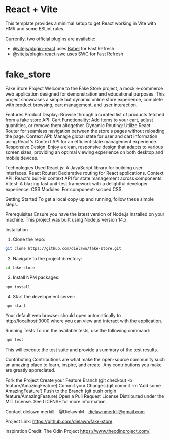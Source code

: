 # React + Vite

This template provides a minimal setup to get React working in Vite with HMR and some ESLint rules.

Currently, two official plugins are available:

- [@vitejs/plugin-react](https://github.com/vitejs/vite-plugin-react/blob/main/packages/plugin-react/README.md) uses [Babel](https://babeljs.io/) for Fast Refresh
- [@vitejs/plugin-react-swc](https://github.com/vitejs/vite-plugin-react-swc) uses [SWC](https://swc.rs/) for Fast Refresh

# fake_store
Fake Store Project
Welcome to the Fake Store project, a mock e-commerce web application designed for demonstration and educational purposes. This project showcases a simple but dynamic online store experience, complete with product browsing, cart management, and user interaction.

Features
Product Display: Browse through a curated list of products fetched from a fake store API.
Cart Functionality: Add items to your cart, adjust quantities, or remove them altogether.
Dynamic Routing: Utilize React Router for seamless navigation between the store's pages without reloading the page.
Context API: Manage global state for user and cart information using React's Context API for an efficient state management experience.
Responsive Design: Enjoy a clean, responsive design that adapts to various screen sizes, providing an optimal viewing experience on both desktop and mobile devices.

Technologies Used
React.js: A JavaScript library for building user interfaces.
React Router: Declarative routing for React applications.
Context API: React's built-in context API for state management across components.
Vitest: A blazing fast unit-test framework with a delightful developer experience.
CSS Modules: For component-scoped CSS.

Getting Started
To get a local copy up and running, follow these simple steps.

Prerequisites
Ensure you have the latest version of Node.js installed on your machine. This project was built using Node.js version 14.x.

Installation
1. Clone the repo:
```sh
git clone https://github.com/dielawn/fake-store.git
```

2. Navigate to the project directory:
```sh
cd fake-store
```

3. Install NPM packages:
```sh
npm install
```

4. Start the development server:
```sh
npm start
```

Your default web browser should open automatically to http://localhost:3000 where you can view and interact with the application.

Running Tests
To run the available tests, use the following command:

```sh
npm test
```
This will execute the test suite and provide a summary of the test results.

Contributing
Contributions are what make the open-source community such an amazing place to learn, inspire, and create. Any contributions you make are greatly appreciated.

Fork the Project
Create your Feature Branch (git checkout -b feature/AmazingFeature)
Commit your Changes (git commit -m 'Add some AmazingFeature')
Push to the Branch (git push origin feature/AmazingFeature)
Open a Pull Request
License
Distributed under the MIT License. See LICENSE for more information.

Contact
dielawn merkill - @DielawnM - dielawnmerkill@gmail.com

Project Link: https://github.com/dielawn/fake-store

Inspiration Credit: The Odin Project https://www.theodinproject.com/